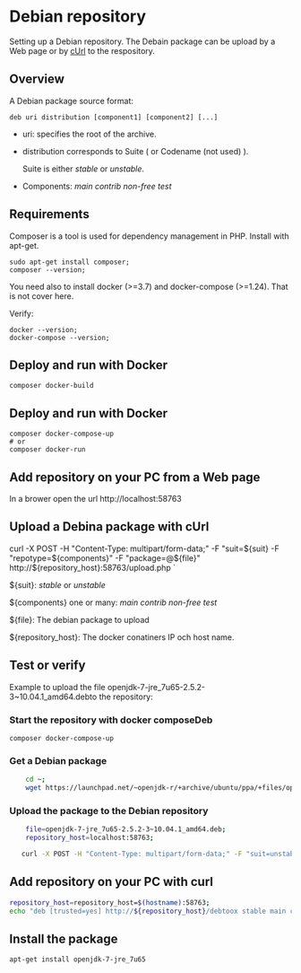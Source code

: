 # Debian repository

Setting up a Debian repository.
The Debain package can be upload by a Web page or by [cUrl](https://en.wikipedia.org/wiki/CURL) to the respository.

## Overview

A Debian package source format:

 `deb uri distribution [component1] [component2] [...]`

- uri:  specifies the root of the archive.
- distribution corresponds to Suite ( or Codename (not used) ). 
  
  Suite is either _stable_ or _unstable_.

- Components: _main_ _contrib_ _non-free_ _test_


## Requirements

Composer is a tool is used for dependency management in PHP.
Install with apt-get.

    sudo apt-get install composer;
    composer --version;

You need also to install docker (>=3.7) and docker-compose (>=1.24). That is not cover here. 

Verify:

    docker --version;
    docker-compose --version;

## Deploy and run with Docker

    composer docker-build

## Deploy and run with Docker

    composer docker-compose-up
    # or 
    composer docker-run

## Add repository on your PC from a Web page

In a brower open the url http://localhost:58763

## Upload a Debina package with cUrl

curl -X POST -H "Content-Type: multipart/form-data;" -F "suit=${suit}  -F "repotype=${components}" -F "package=@${file}" http://${repository_host}:58763/upload.php
`

${suit}: _stable_ or _unstable_

${components} one or many: _main_ _contrib_ _non-free_ _test_

${file}: The debian package to upload

${repository_host}: The docker conatiners IP och host name.



## Test or verify
Example to upload the file openjdk-7-jre_7u65-2.5.2-3~10.04.1_amd64.debto the repository:


### Start the repository with docker composeDeb

    composer docker-compose-up

### Get a Debian package

```bash
    cd ~;
    wget https://launchpad.net/~openjdk-r/+archive/ubuntu/ppa/+files/openjdk-7-jre_7u65-2.5.2-3~10.04.1_amd64.deb;
```


### Upload the package to the Debian repository

```bash
    file=openjdk-7-jre_7u65-2.5.2-3~10.04.1_amd64.deb;
    repository_host=localhost:58763;

   curl -X POST -H "Content-Type: multipart/form-data;" -F "suit=unstable"  -F "formatter=json"  -F "repotype=contrib" -F "package=@${file}" http://${repository_host}/upload.php 
```

## Add repository on your PC with curl


```bash
repository_host=repository_host=$(hostname):58763;
echo "deb [trusted=yes] http://${repository_host}/debtoox stable main contrib non-free" > /etc/apt/sources.list.d/debtoox.list
```

##  Install the package

    apt-get install openjdk-7-jre_7u65